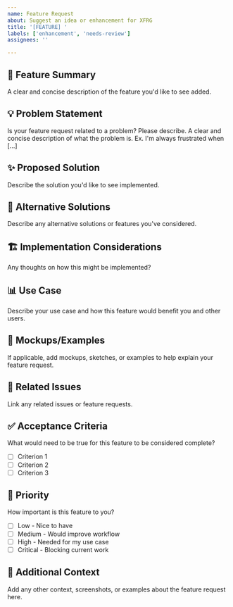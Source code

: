 ```yaml
---
name: Feature Request
about: Suggest an idea or enhancement for XFRG
title: '[FEATURE] '
labels: ['enhancement', 'needs-review']
assignees: ''

---
```


## 🎯 Feature Summary
A clear and concise description of the feature you'd like to see added.

## 💡 Problem Statement
Is your feature request related to a problem? Please describe.
A clear and concise description of what the problem is. Ex. I'm always frustrated when [...]

## ✨ Proposed Solution
Describe the solution you'd like to see implemented.

## 🔄 Alternative Solutions
Describe any alternative solutions or features you've considered.

## 🏗️ Implementation Considerations
Any thoughts on how this might be implemented?

## 📊 Use Case
Describe your use case and how this feature would benefit you and other users.

## 🎨 Mockups/Examples
If applicable, add mockups, sketches, or examples to help explain your feature request.

## 🔗 Related Issues
Link any related issues or feature requests.

## ✅ Acceptance Criteria
What would need to be true for this feature to be considered complete?
- [ ] Criterion 1
- [ ] Criterion 2
- [ ] Criterion 3

## 🚀 Priority
How important is this feature to you?
- [ ] Low - Nice to have
- [ ] Medium - Would improve workflow
- [ ] High - Needed for my use case
- [ ] Critical - Blocking current work

## 📝 Additional Context
Add any other context, screenshots, or examples about the feature request here.
